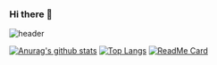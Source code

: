 ### Hi there 👋
![header](https://capsule-render.vercel.app/api?type=rounded&color=gradient&section=footer&width=300&height=100&text=JieunNa&fontSize=50)

[![Anurag's github stats](https://github-readme-stats.vercel.app/api?username=jexnjeux&hide=contribs,prs&count_private=true&show_icons=true&theme=buefy)](https://github.com/anuraghazra/github-readme-stats)
[![Top Langs](https://github-readme-stats.vercel.app/api/top-langs/?username=jexnjeux&show_icons=true&theme=buefy)](https://github.com/anuraghazra/github-readme-stats)
[![ReadMe Card](https://github-readme-stats.vercel.app/api/pin/?username=jexnjeux&repo=github-readme-stats)](https://github.com/anuraghazra/github-readme-stats)
